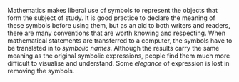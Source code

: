 Mathematics makes liberal use of symbols to represent the objects that
form the subject of study. It is good practice to declare the meaning of
these symbols before using them, but as an aid to both writers and
readers, there are many conventions that are worth knowing and
respecting. When mathematical statements are transferred to a computer,
the symbols have to be translated in to *symbolic names*. Although the
results carry the same meaning as the original symbolic expressions,
people find them much more difficult to visualise and understand. Some
*elegance* of expression is lost in removing the symbols.
